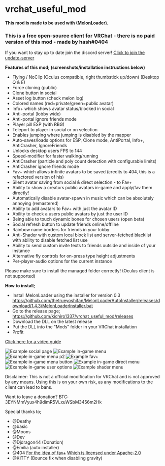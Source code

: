 # vrchat_useful_mod
**This mod is made to be used with ([MelonLoader](https://github.com/HerpDerpinstine/MelonLoader)).**

### **This is a free open-source client for VRChat - there is no paid version of this mod - made by hash#0404**
If you want to stay up to date join the discord server! [Click to join the update-server](https://discord.gg/9DeMwjs)



**Features of this mod; (screenshots/installation instructions below)**
- Flying / NoClip (Oculus compatible, right thumbstick up/down) (Desktop Q & E)
- Force cloning (public)
- Clone button in social
- Asset log button (check melon log)
- Colored names (red=private/green=public avatar)
- Info+ which shows avatar status/blocked in social
- Anti-portal (lobby wide)
- Anti-portal ignore friends mode
- Player pill ESP (with RBG)
- Teleport to player in social or on selection
- Enables jumping where jumping is disabled by the mapper
- Auto-saves/loads options for ESP, Clone mode, AntiPortal, Info+, AntiCrasher, IgnoreFriends
- Unlocks desktop users FPS to 144
- Speed-modifier for faster walking/running
- AntiCrasher (particle and poly count detection with configurable limits)
- AntiCrasher ignore friends mode  
- Fav+ which allows infinite avatars to be saved (credits to 404, this is a refactored version of his)
- Silent avatar saving from social & direct selection - to Fav+
- Ability to show a creators public avatars in-game and apply/fav them directly!
- Automatically disable avatar-spawn in music which can be absolutely annoying (remastered)
- Ability to add avatars to Fav+ with just the avatar ID
- Ability to check a users public avatars by just the user ID
- Being able to touch dynamic bones for chosen users (open beta)
- Social refresh button to update friends online/offline
- Rainbow name borders for friends in your lobby
- Anti-Shader with custom local block list and server-fetched blacklist with ability to disable fetched list use
- Ability to send custom invite texts to friends outside and inside of your instance
- Alternative fly controls for on-press type height adjustments
- Per-player-audio options for the current instance

Please make sure to install the managed folder correctly! (Oculus client is not supported)

**How to install;**
- Install MelonLoader using the installer for version 0.3 https://github.com/thetrueyoshifan/MelonLoaderAutoInstaller/releases/download/1.4.3/MelonLoaderInstaller.bat
- Go to the release page; https://github.com/kichiro1337/vrchat_useful_mod/releases
- Download the DLL on the latest release
- Put the DLL into the "Mods" folder in your VRChat installation
- Profit

[Click here for a video guide](https://streamable.com/vom3jl)


![Example social page](https://i.imgur.com/mtVqjr9.png)
![Example in-game menu](https://i.imgur.com/GlSmoFM.png) 
![Example in-game menu p2](https://i.imgur.com/p1xeD05.png)
![Example fav+](https://i.imgur.com/xWE8nmj.jpg)
![Example in-game menu button](https://i.imgur.com/NlolOFk.png)
![Example in-game direct menu](https://i.imgur.com/P8v5ktL.png)
![Example in-game user options](https://i.imgur.com/A0gK9dq.png)
![Example shader menu](https://i.imgur.com/EAcnqg1.png)

Disclaimer:
This is not a official modification for VRChat and is not approved by any means.
Using this is on your own risk, as any modifications to the client can lead to bans.

Want to leave a donation?
BTC: 3EYNMmVyux4h9dimR5VLxuWSbM3456m2Hk

Special thanks to;
- @Deathy
- @basic
- @Moons
- @Dev
- @Djdragon44 (Donation)
- @Emilia (auto installer)
- @404 [For the idea of fav+](https://github.com/l-404-l/AviFavPlus/) [Which is licensed under Apache-2.0](https://github.com/kichiro1337/vrchat_useful_mod/blob/master/LICENSE-404-l)
- @KITTY (Bounce fix when disabling gravity)
